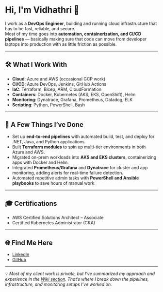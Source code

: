 # Hi, I'm Vidhathri 👋  

I work as a **DevOps Engineer**, building and running cloud infrastructure that has to be fast, reliable, and secure.  
Most of my time goes into **automation, containerization, and CI/CD pipelines** — basically making sure that code can move from developer laptops into production with as little friction as possible.  

---

## 🛠️ What I Work With
- **Cloud**: Azure and AWS (occasional GCP work)  
- **CI/CD**: Azure DevOps, Jenkins, GitHub Actions  
- **IaC**: Terraform, Bicep, ARM, CloudFormation  
- **Containers**: Docker, Kubernetes (AKS, EKS, OpenShift), Helm  
- **Monitoring**: Dynatrace, Grafana, Prometheus, Datadog, ELK  
- **Scripting**: Python, PowerShell, Bash  

---

## 📌 A Few Things I’ve Done
- Set up **end-to-end pipelines** with automated build, test, and deploy for .NET, Java, and Python applications.  
- Built **Terraform modules** to spin up multi-tier environments in both Azure and AWS.  
- Migrated on-prem workloads into **AKS and EKS clusters**, containerizing apps with Docker and Helm.  
- Integrated **Prometheus/Grafana** and **Dynatrace** for cluster and app monitoring, adding alerts for real-time failure detection.  
- Automated repetitive admin tasks with **PowerShell and Ansible playbooks** to save hours of manual work.  

---

## 🎓 Certifications
- AWS Certified Solutions Architect – Associate  
- Certified Kubernetes Administrator (CKA)  

---

## 🌐 Find Me Here
- [LinkedIn](https://www.linkedin.com/in/vidhathri-a-reddy)  
- [GitHub](https://github.com/Vidhathriasani)  

---

💡 *Most of my client work is private, but I’ve summarized my approach and experience in the [Wiki section]([https://github.com/Vidhathriasani/Vidhathri.wiki.git]). That’s where I break down the pipelines, infrastructure, and monitoring setups I’ve worked on.*

